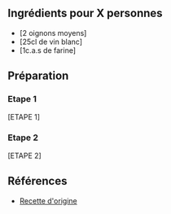 ## Ingrédients pour X personnes

- [2 oignons moyens]
- [25cl de vin blanc]
- [1c.a.s de farine]

## Préparation

### Etape 1

[ETAPE 1]

### Etape 2

[ETAPE 2]

## Références

- [Recette d'origine](https://www.196flavors.com/fr/riz-wolof/)
